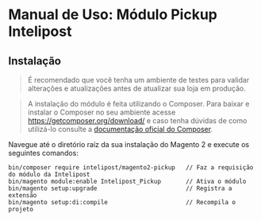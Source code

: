 # Manual de Uso: Módulo Pickup Intelipost

## Instalação
> É recomendado que você tenha um ambiente de testes para validar alterações e atualizações antes de atualizar sua loja em produção.

> A instalação do módulo é feita utilizando o Composer. Para baixar e instalar o Composer no seu ambiente acesse https://getcomposer.org/download/ e caso tenha dúvidas de como utilizá-lo consulte a [documentação oficial do Composer](https://getcomposer.org/doc/).

Navegue até o diretório raíz da sua instalação do Magento 2 e execute os seguintes comandos:

```
bin/composer require intelipost/magento2-pickup   // Faz a requisição do módulo da Intelipost
bin/magento module:enable Intelipost_Pickup       // Ativa o módulo
bin/magento setup:upgrade                         // Registra a extensão
bin/magento setup:di:compile                      // Recompila o projeto
```
